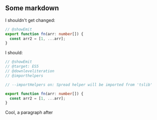 ## Some markdown

I shouldn't get changed:

```ts
// @showEmit
export function fn(arr: number[]) {
  const arr2 = [1, ...arr];
}
```

I should:

```ts twoslash
// @showEmit
// @target: ES5
// @downleveliteration
// @importhelpers

// --importHelpers on: Spread helper will be imported from 'tslib'

export function fn(arr: number[]) {
  const arr2 = [1, ...arr];
}
```

Cool, a paragraph after
